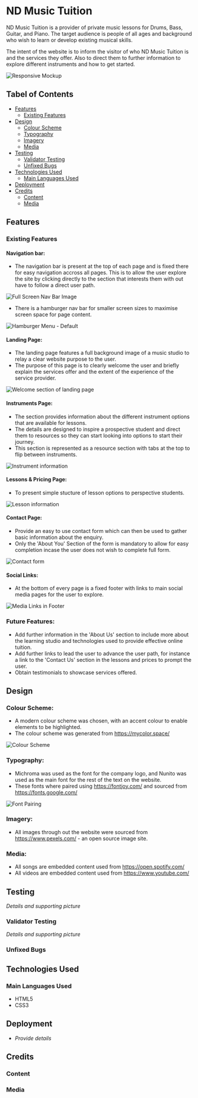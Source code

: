 # ND Music Tuition

ND Music Tuition is a provider of private music lessons for Drums, Bass, Guitar, and Piano. The target audience is people of all ages and background who wish to learn or develop existing musical skills.

The intent of the  website is to inform the visitor of who ND Music Tuition is and the services they offer. Also to direct them to further information to explore different instruments and how to get started.

![Responsive Mockup](Documentation/ND_Tuition_Mock_Up.png)

## Tabel of Contents
+ [Features](#features "Features")
  + [Existing Features](#existing-features "Existing Features")
+ [Design](#design "Design")
  + [Colour Scheme](#colour-scheme "Colour Scheme")
  + [Typography](#typography "Typography")
  + [Imagery](#imagery "Imagery")
  + [Media](#media "Media")
+ [Testing](#testing "Testing")
  + [Validator Testing](#validator-testing "Validator Testing")
  + [Unfixed Bugs](#unfixed-bugs "Unfixed Bugs")
+ [Technologies Used](#technologies-used "Technologies Used")
  + [Main Languages Used](#main-languages-used "Main Languages Used")
+ [Deployment](#deployment "Deployment")
+ [Credits](#credits "Credits")
  + [Content](#content "Content")
  + [Media](#media "Media")

## Features

### Existing Features
#### Navigation bar:
- The navigation bar is present at the top of each page and is fixed there for easy navigation accross all pages. This is to allow the user explore the site by clicking directly to the section that interests them with out have to follow a direct user path.

![Full Screen Nav Bar Image](Documentation/Full_screen_nav_bar.png)

- There is a hamburger nav bar for smaller screen sizes to maximise screen space for page content.

![Hamburger Menu - Default](Documentation/Hamburger_menu_1.png)

#### Landing Page:
- The landing page features a full background image of a music studio to relay a clear website purpose to the user.
- The purpose of this page is to clearly welcome the user and briefly explain the services offer and the extent of the experience of the service provider.

![Welcome section of landing page](Documentation/Landing_page.png)

#### Instruments Page:
- The section provides information about the different instrument options that are available for lessons.
- The details are designed to inspire a prospective student and direct them to resources so they can start looking into options to start their journey.
- This section is represented as a resource section with tabs at the top to flip between instruments.

![Instrument information](Documentation/Instruments.png)

#### Lessons & Pricing Page:
- To present simple stucture of lesson options to perspective students.

![Lesson information](Documentation/Lessons.png)

#### Contact Page:
- Provide an easy to use contact form which can then be used to gather basic information about the enquiry.
- Only the 'About You' Section of the form is mandatory to allow for easy completion incase the user does not wish to complete full form.

![Contact form](Documentation/Contact_form.png)

#### Social Links:
- At the bottom of every page is a fixed footer with links to main social media pages for the user to explore.

![Media Links in Footer](Documentation/Footer.png)

### Future Features:
- Add further information in the 'About Us' section to include more about the learning studio and technologies used to provide effective online tuition.
- Add further links to lead the user to advance the user path, for instance a link to the 'Contact Us' section in the lessons and prices to prompt the user.
- Obtain testimonials to showcase services offered.

## Design

### Colour Scheme:
- A modern colour scheme was chosen, with an accent colour to enable elements to be highlighted. 
- The colour scheme was generated from https://mycolor.space/

![Colour Scheme](Documentation/Colour.png)

### Typography:
- Michroma was used as the font for the company logo, and Nunito was used as the main font for the rest of the text on the website.
- These fonts where paired using https://fontjoy.com/ and sourced from https://fonts.google.com/

![Font Pairing](Documentation/Fonts.png)

### Imagery:
- All images through out the website were sourced from https://www.pexels.com/ - an open source image site.

### Media:
- All songs are embedded content used from https://open.spotify.com/ 
- All videos are embedded content used from https://www.youtube.com/


## Testing

*Details and supporting picture*

### Validator Testing
*Details and supporting picture*

### Unfixed Bugs

## Technologies Used
### Main Languages Used
- HTML5
- CSS3

## Deployment
- *Provide details*

## Credits

### Content

### Media
